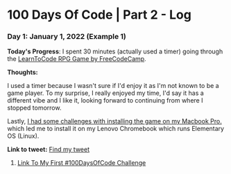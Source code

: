 # 100 Days Of Code | Part 2 - Log

### Day 1: January 1, 2022 (Example 1)

**Today's Progress**: I spent 30 minutes (actually used a timer) going through the [LearnToCode RPG Game by FreeCodeCamp](https://www.freecodecamp.org/news/2022-become-a-dev-new-years-resolution-challenge/).

**Thoughts:** 

I used a timer because I wasn't sure if I'd enjoy it as I'm not known to be a game player. To my surprise, I really enjoyed my time, I'd say it has a different vibe and I like it, looking forward to continuing from where I stopped tomorrow.

Lastly, [I had some challenges with installing the game on my Macbook Pro.](https://itch.io/profile/godswillumukoro) which led me to install it on my Lenovo Chromebook which runs Elementary OS (Linux).

**Link to tweet:** [Find my tweet](https://twitter.com/umuks_/status/1477339697806516229?s=20)

1. [Link To My First #100DaysOfCode Challenge](https://github.com/godswillumukoro/100DaysOfCode)

